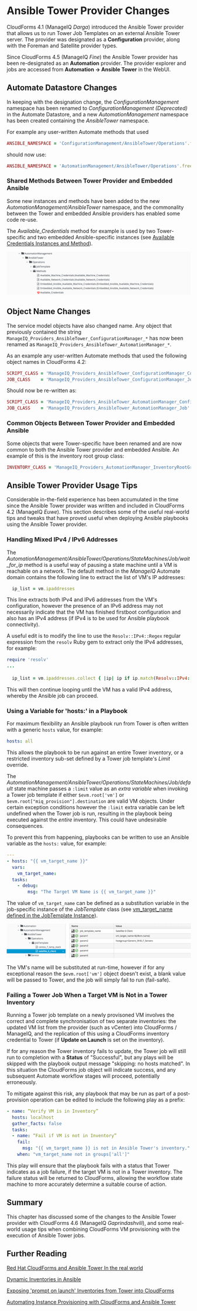 # Ansible Tower Provider Changes

CloudForms 4.1 (ManageIQ *Darga*) introduced the Ansible Tower provider that allows us to run Tower Job Templates on an external Ansible Tower server. The provider was designated as a **Configuration** provider, along with the Foreman and Satellite provider types.

Since CloudForms 4.5 (ManageIQ *Fine*) the Ansible Tower provider has been re-designated as an **Automation** provider. The provider explorer and jobs are accessed from **Automation -> Ansible Tower** in the WebUI.

## Automate Datastore Changes

In keeping with the designation change, the _ConfigurationManagement_ namespace has been renamed to _ConfigurationManagement (Deprecated)_ in the Automate Datastore, and a new _AutomationManagement_ namespace has been created containing the _AnsibleTower_ namespace. 

For example any user-written Automate methods that used

``` ruby
ANSIBLE_NAMESPACE = 'ConfigurationManagement/AnsibleTower/Operations'.freeze
``` 

should now use:

``` ruby
ANSIBLE_NAMESPACE = 'AutomationManagement/AnsibleTower/Operations'.freeze
``` 
### Shared Methods Between Tower Provider and Embedded Ansible

Some new instances and methods have been added to the new _AutomationManagement/AnsibleTower_ namespace, and the commonality between the Tower and embedded Ansible providers has enabled some code re-use.

The _Available\_Credentials_ method for example is used by two Tower-specific and two embedded Ansible-specific instances (see [Available Credentials Instances and Method](#i1)).

![Available Credentials Instances and Method](images/screenshot1.png)

## Object Name Changes

The service model objects have also changed name. Any object that previously contained the string `ManageIQ_Providers_AnsibleTower_ConfigurationManager_*` has now been renamed as `ManageIQ_Providers_AnsibleTower_AutomationManager_*`.

As an example any user-written Automate methods that used the following object names in CloudForms 4.2:

``` ruby
SCRIPT_CLASS = 'ManageIQ_Providers_AnsibleTower_ConfigurationManager_ConfigurationScript'.freeze
JOB_CLASS    = 'ManageIQ_Providers_AnsibleTower_ConfigurationManager_Job'.freeze
```

Should now be re-written as:

``` ruby
SCRIPT_CLASS = 'ManageIQ_Providers_AnsibleTower_AutomationManager_ConfigurationScript'.freeze
JOB_CLASS    = 'ManageIQ_Providers_AnsibleTower_AutomationManager_Job'.freeze
```

### Common Objects Between Tower Provider and Embedded Ansible

Some objects that were Tower-specific have been renamed and are now common to both the Ansible Tower provider and embedded Ansible. An example of this is the inventory root group class:

``` ruby
INVENTORY_CLASS = 'ManageIQ_Providers_AutomationManager_InventoryRootGroup'.freeze
```

## Ansible Tower Provider Usage Tips

Considerable in-the-field experience has been accumulated in the time since the Ansible Tower provider was written and included in CloudForms 4.2 (ManageIQ _Euwe_). This section describes some of the useful real-world tips and tweaks that have proved useful when deploying Ansible playbooks using the Ansible Tower provider.

### Handling Mixed IPv4 / IPv6 Addresses

The _AutomationManagement/AnsibleTower/Operations/StateMachines/Job/wait\_for\_ip_ method is a useful way of pausing a state machine until a VM is reachable on a network. The default method in the _ManageIQ_ Automate domain contains the following line to extract the list of VM's IP addresses:

``` ruby
  ip_list = vm.ipaddresses
```

This line extracts both IPv4 and IPv6 addresses from the VM's configuration, however the presence of an IPv6 address may not necessarily indicate that the VM has finished firstboot configuration and also has an IPv4 address (if IPv4 is to be used for Ansible playbook connectivity).

A useful edit is to modify the line to use the `Resolv::IPv4::Regex` regular expression from the `resolv` Ruby gem to extract only the IPv4 addresses, for example:


``` ruby
require 'resolv'
...

  ip_list = vm.ipaddresses.collect { |ip| ip if ip.match(Resolv::IPv4::Regex) }.compact
```

This will then continue looping until the VM has a valid IPv4 address, whereby the Ansible job can proceed.

### Using a Variable for 'hosts:' in a Playbook

For maximum flexibility an Ansible playbook run from Tower is often written with a generic `hosts` value, for example:

``` yaml
hosts: all
```

This allows the playbook to be run against an entire Tower inventory, or a restricted inventory sub-set defined by a Tower job template's _Limit_ override. 

The _AutomationManagement/AnsibleTower/Operations/StateMachines/Job/default_ state machine passes a `:limit` value as an _extra variable_ when invoking a Tower job template if either `$evm.root['vm']` or `$evm.root["miq_provision"].destination` are valid VM objects. Under certain exception conditions however the `:limit` extra variable can be left undefined when the Tower job is run, resulting in the playbook being executed against the _entire_ inventory. This could have undesirable consequences. 

To prevent this from happening, playbooks can be written to use an Ansible variable as the `hosts:` value, for example:


``` yaml
---
- hosts: "{{ vm_target_name }}"
  vars:
    vm_target_name:
  tasks:
    - debug:
        msg: "The Target VM Name is {{ vm_target_name }}"
```

The value of `vm_target_name` can be defined as a substitution variable in the job-specific instance of the _JobTemplate_ class (see [vm\_target\_name defined in the JobTemplate Instance](#i2)).

![vm\_target\_name defined in the JobTemplate Instance](images/screenshot2.png)

The VM's name will be substituted at run-time, however if for any exceptional reason the `$evm.root['vm']` object doesn't exist, a blank value will be passed to Tower, and the job will simply fail to run (fail-safe).

### Failing a Tower Job When a Target VM is Not in a Tower Inventory

Running a Tower job template on a newly provisoned VM involves the correct and complete synchronisation of two separate inventories: the updated VM list from the provider (such as vCenter) into CloudForms / ManageIQ, and the replication of this using a CloudForms inventory credential to Tower (if **Update on Launch** is set on the inventory).

If for any reason the Tower inventory fails to update, the Tower job will still run to completion with a **Status** of "Successful", but any plays will be skipped with the playbook output message "skipping: no hosts matched". In this situation the CloudForms job object will indicate success, and any subsequent Automate workflow stages will proceed, potentially erroneously.

To mitigate against this risk, any playbook that may be run as part of a post-provision operation can be edited to include the following play as a prefix:

``` yaml
- name: “Verify VM is in Inventory”
  hosts: localhost
  gather_facts: false
  tasks:
  - name: “Fail if VM is not in Inventory”
    fail:
      msg: "{{ vm_target_name }} is not in Ansible Tower's inventory."
    when: "vm_target_name not in groups['all']"
```

This play will ensure that the playbook fails with a status that Tower indicates as a job failure, if the target VM is not in a Tower inventory. The failure status will be returned to CloudForms, allowing the workflow state machine to more accurately determine a suitable course of action.

## Summary

This chapter has discussed some of the changes to the Ansible Tower provider with CloudForms 4.6 (ManageIQ *Gaprindashvili*), and some real-world usage tips when combining CloudForms VM provisioning with the execution of Ansible Tower jobs.

## Further Reading

[Red Hat CloudForms and Ansible Tower In the real world](https://www.redhat.com/it/blog/red-hat-cloudforms-and-ansible-tower-real-world)

[Dynamic Inventories in Ansible](https://www.tigeriq.co/dynamic-inventories-in-ansible/)

[Exposing 'prompt on launch' Inventories from Tower into CloudForms](https://www.tigeriq.co/list-inventories-in-service-dialog-when-they-are-set-to-prompt-on-launch-in-tower/)

[Automating Instance Provisioning with CloudForms and Ansible Tower](https://cloudformsblog.redhat.com/tag/tower/)
